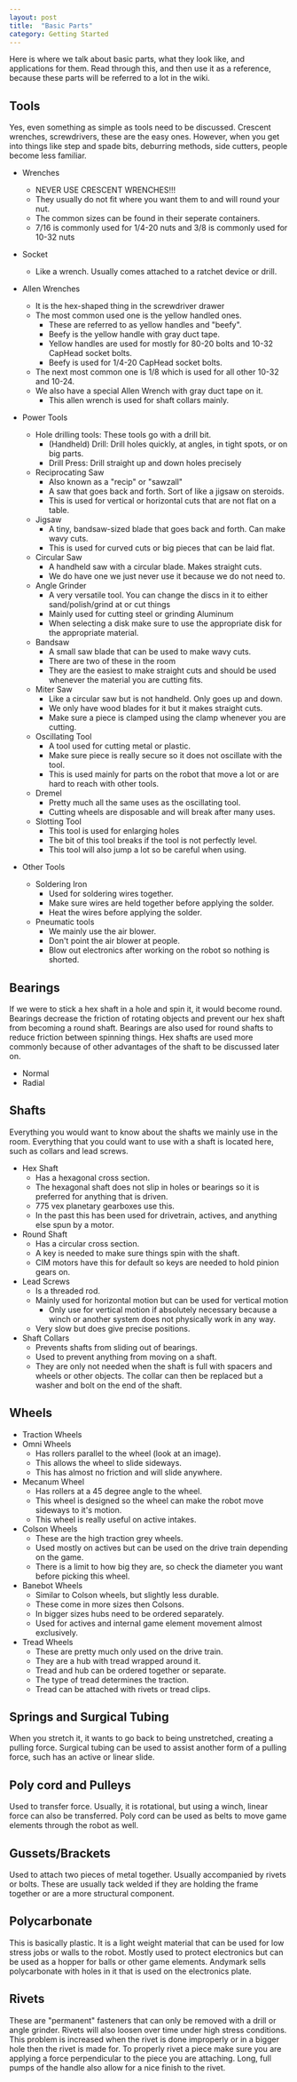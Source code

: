 ```yaml
---
layout: post
title:  "Basic Parts"
category: Getting Started
---
```

Here is where we talk about basic parts, what they look like, and applications for them. Read through this, and then use it as a reference, because these parts will be referred to a lot in the wiki.

## Tools
Yes, even something as simple as tools need to be discussed. Crescent wrenches, screwdrivers, these are the easy ones. However, when you get into things like step and spade bits, deburring methods, side cutters, people become less familiar.
* Wrenches
    * NEVER USE CRESCENT WRENCHES!!!
    * They usually do not fit where you want them to and will round your nut.
    * The common sizes can be found in their seperate containers. 
    * 7/16 is commonly used for 1/4-20 nuts and 3/8 is commonly used for 10-32 nuts
* Socket
    * Like a wrench. Usually comes attached to a ratchet device or drill.
* Allen Wrenches 
    * It is the hex-shaped thing in the screwdriver drawer
    * The most common used one is the yellow handled ones. 
        * These are referred to as yellow handles and "beefy".
        * Beefy is the yellow handle with gray duct tape.
        * Yellow handles are used for mostly for 80-20 bolts and 10-32 CapHead socket bolts. 
        * Beefy is used for 1/4-20 CapHead socket bolts.
    * The next most common one is 1/8 which is used for all other 10-32 and 10-24.
    * We also have a special Allen Wrench with gray duct tape on it. 
        * This allen wrench is used for shaft collars mainly.

* Power Tools
    * Hole drilling tools: These tools go with a drill bit.
      * (Handheld) Drill: Drill holes quickly, at angles, in tight spots, or on big parts.
      * Drill Press: Drill straight up and down holes precisely
    * Reciprocating Saw 
      * Also known as a "recip" or "sawzall"
      * A saw that goes back and forth. Sort of like a jigsaw on steroids.
      * This is used for vertical or horizontal cuts that are not flat on a table.
    * Jigsaw
      * A tiny, bandsaw-sized blade that goes back and forth. Can make wavy cuts.
      * This is used for curved cuts or big pieces that can be laid flat. 
    * Circular Saw
      * A handheld saw with a circular blade. Makes straight cuts.
      * We do have one we just never use it because we do not need to. 
    * Angle Grinder
      * A very versatile tool. You can change the discs in it to either sand/polish/grind at or cut things
      * Mainly used for cutting steel or grinding Aluminum
      * When selecting a disk make sure to use the appropriate disk for the appropriate material.
    * Bandsaw
      * A small saw blade that can be used to make wavy cuts.
      * There are two of these in the room
      * They are the easiest to make straight cuts and should be used whenever the material you are cutting fits. 
    * Miter Saw
      * Like a circular saw but is not handheld. Only goes up and down.
      * We only have wood blades for it but it makes straight cuts.
      * Make sure a piece is clamped using the clamp whenever you are cutting.
    * Oscillating Tool
      * A tool used for cutting metal or plastic.
      * Make sure piece is really secure so it does not oscillate with the tool.
      * This is used mainly for parts on the robot that move a lot or are hard to reach with other tools. 
    * Dremel
      * Pretty much all the same uses as the oscillating tool.
      * Cutting wheels are disposable and will break after many uses. 
    * Slotting Tool
      * This tool is used for enlarging holes
      * The bit of this tool breaks if the tool is not perfectly level.
      * This tool will also jump a lot so be careful when using. 
* Other Tools
    * Soldering Iron
        * Used for soldering wires together.
        * Make sure wires are held together before applying the solder.
        * Heat the wires before applying the solder. 
    * Pneumatic tools
        * We mainly use the air blower.
        * Don't point the air blower at people.
        * Blow out electronics after working on the robot so nothing is shorted. 

## Bearings
If we were to stick a hex shaft in a hole and spin it, it would become round. Bearings decrease the friction of rotating objects and prevent our hex shaft from becoming a round shaft. Bearings are also used for round shafts to reduce friction between spinning things. Hex shafts are used more commonly because of other advantages of the shaft to be discussed later on. 
* Normal
* Radial

## Shafts
Everything you would want to know about the shafts we mainly use in the room. Everything that you could want to use with a shaft is located here, such as collars and lead screws.
* Hex Shaft
    * Has a hexagonal cross section.
    * The hexagonal shaft does not slip in holes or bearings so it is preferred for anything that is driven. 
    * 775 vex planetary gearboxes use this.
    * In the past this has been used for drivetrain, actives, and anything else spun by a motor.
* Round Shaft
    * Has a circular cross section.
    * A key is needed to make sure things spin with the shaft.
    * CIM motors have this for default so keys are needed to hold pinion gears on. 
* Lead Screws
    * Is a threaded rod.
    * Mainly used for horizontal motion but can be used for vertical motion
        * Only use for vertical motion if absolutely necessary because a winch or another system does not physically work in any way. 
    * Very slow but does give precise positions.
* Shaft Collars
    * Prevents shafts from sliding out of bearings.
    * Used to prevent anything from moving on a shaft.
    * They are only not needed when the shaft is full with spacers and wheels or other objects. The collar can then be replaced but a washer and bolt on the end of the shaft.

## Wheels
* Traction Wheels
* Omni Wheels
    * Has rollers parallel to the wheel (look at an image).
    * This allows the wheel to slide sideways.
    * This has almost no friction and will slide anywhere. 
* Mecanum Wheel
    * Has rollers at a 45 degree angle to the wheel.
    * This wheel is designed so the wheel can make the robot move sideways to it's motion. 
    * This wheel is really useful on active intakes.
* Colson Wheels
    * These are the high traction grey wheels.
    * Used mostly on actives but can be used on the drive train depending on the game.
    * There is a limit to how big they are, so check the diameter you want before picking this wheel.
* Banebot Wheels
    * Similar to Colson wheels, but slightly less durable. 
    * These come in more sizes then Colsons. 
    * In bigger sizes hubs need to be ordered separately.
    * Used for actives and internal game element movement almost exclusively.
* Tread Wheels
    * These are pretty much only used on the drive train.
    * They are a hub with tread wrapped around it.
    * Tread and hub can be ordered together or separate. 
    * The type of tread determines the traction.
    * Tread can be attached with rivets or tread clips.
    

## Springs and Surgical Tubing
When you stretch it, it wants to go back to being unstretched, creating a pulling force. Surgical tubing can be used to assist another form of a pulling force, such has an active or linear slide.

## Poly cord and Pulleys
Used to transfer force. Usually, it is rotational, but using a winch, linear force can also be transferred. Poly cord can be used as belts to move game elements through the robot as well. 

## Gussets/Brackets
Used to attach two pieces of metal together. Usually accompanied by rivets or bolts. These are usually tack welded if they are holding the frame together or are a more structural component. 

## Polycarbonate
This is basically plastic. It is a light weight material that can be used for low stress jobs or walls to the robot. Mostly used to protect electronics but can be used as a hopper for balls or other game elements. Andymark sells polycarbonate with holes in it that is used on the electronics plate. 

## Rivets
These are "permanent" fasteners that can only be removed with a drill or angle grinder. Rivets will also loosen over time under high stress conditions. This problem is increased when the rivet is done improperly or in a bigger hole then the rivet is made for. To properly rivet a piece make sure you are applying a force perpendicular to the piece you are attaching. Long, full pumps of the handle also allow for a nice finish to the rivet. 




